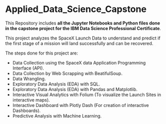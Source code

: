 # Applied_Data_Science_Capstone

This Repository includes **all the Jupyter Notebooks and Python files done in the capstone project for the IBM Data Science Professional Certificate**.

This project analyzes the SpaceX Launch Data to understand and predict if the first stage of a mission will land successfully and can be recovered.

The steps done for this project are:
* Data Collection using the SpaceX data Application Programming Interface (API).
* Data Collection by Web Scrapping with BeatifulSoup.
* Data Wrangling.
* Exploratory Data Analysis (EDA) with SQL.
* Exploratory Data Analysis (EDA) with Pandas and Matplotlib.
* Interactive Visual Analytics with Folium (To visualize the Launch Sites in interactive maps).
* Interactive Dashboard with Plotly Dash (For creation of interactive Dashboards).
* Predictive Analysis with Machine Learning.
